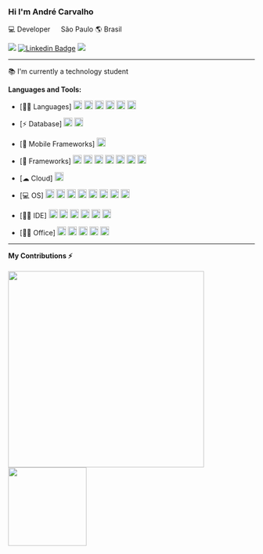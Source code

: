 ### Hi I'm André Carvalho

💻 Developer  <img src="https://image.flaticon.com/icons/svg/197/197386.svg" width="14"/> São Paulo 🌎 Brasil

![](https://img.shields.io/github/followers/andresdecarvalho?style=social)
[![Linkedin Badge](https://img.shields.io/badge/-André_Carvalho-blue?style=flat-square&logo=Linkedin&logoColor=white&link=https://www.linkedin.com/in/andrescarvalho93/)](https://www.linkedin.com/in/andrescarvalho93/)
![](https://visitor-badge.glitch.me/badge?page_id=andresdecarvalho.andresdecarvalho)

---

📚 I'm currently a technology student<br>

**Languages and Tools:**

  - [👩‍💻 Languages]
<code><img height="18" src="https://img.shields.io/badge/Java-ED8B00?style=for-the-badge&logo=java&logoColor=white"></code>
<code><img height="18" src="https://img.shields.io/badge/HTML5-E34F26?style=for-the-badge&logo=html5&logoColor=white"></code>
<code><img height="18" src="https://img.shields.io/badge/CSS3-1572B6?style=for-the-badge&logo=css3&logoColor=white"></code>
<code><img height="18" src="https://img.shields.io/badge/JavaScript-323330?style=for-the-badge&logo=javascript&logoColor=F7DF1E"></code>
<code><img height="18" src="https://img.shields.io/badge/PHP-777BB4?style=for-the-badge&logo=php&logoColor=white"></code>
<code><img height="18" src="https://img.shields.io/badge/Python-FFD43B?style=for-the-badge&logo=python&logoColor=darkgreen"></code>
  
  - [⚡ Database]
<code><img height="18" src="https://img.shields.io/badge/MySQL-00000F?style=for-the-badge&logo=mysql&logoColor=white"></code>
<code><img height="18" src="https://img.shields.io/badge/MariaDB-003545?style=for-the-badge&logo=mariadb&logoColor=white"></code>   
   
  - [📱 Mobile Frameworks]
<code><img height="18" src="https://img.shields.io/badge/Ionic-3880FF?style=for-the-badge&logo=ionic&logoColor=white"></code>   
   
  - [🚀 Frameworks]
<code><img height="18" src="https://img.shields.io/badge/RASPBERRY%20PI-C51A4A.svg?&style=for-the-badge&logo=raspberry%20pi&logoColor=white"></code>
<code><img height="18" src="https://img.shields.io/badge/Bootstrap-563D7C?style=for-the-badge&logo=bootstrap&logoColor=white"></code>
<code><img height="18" src="https://img.shields.io/badge/Markdown-000000?style=for-the-badge&logo=markdown&logoColor=white"></code>
<code><img height="18" src="https://img.shields.io/badge/Microsoft-666666?style=for-the-badge&logo=microsoft&logoColor=white"></code>
<code><img height="18" src="https://img.shields.io/badge/Git-F05032?style=for-the-badge&logo=git&logoColor=white"></code>
<code><img height="18" src="https://img.shields.io/badge/PowerBI-F2C811?style=for-the-badge&logo=Power%20BI&logoColor=white"></code>
<code><img height="18" src="https://img.shields.io/badge/Xampp-F37623?style=for-the-badge&logo=xampp&logoColor=white"></code>
   
  - [☁ Cloud]
<code><img height="18" src="https://img.shields.io/badge/GitHub_Actions-2088FF?style=for-the-badge&logo=github-actions&logoColor=white"></code>
 
  - [💻 OS]
<code><img height="18" src="https://img.shields.io/badge/Android-3DDC84?style=for-the-badge&logo=android&logoColor=white"></code>
<code><img height="18" src="https://img.shields.io/badge/Windows-0078D6?style=for-the-badge&logo=windows&logoColor=white"></code>
<code><img height="18" src="https://img.shields.io/badge/Linux-FCC624?style=for-the-badge&logo=linux&logoColor=black"></code>
<code><img height="18" src="https://img.shields.io/badge/Ubuntu-E95420?style=for-the-badge&logo=ubuntu&logoColor=white"></code>
<code><img height="18" src="https://img.shields.io/badge/Linux_Mint-87CF3E?style=for-the-badge&logo=linux-mint&logoColor=white"></code>
<code><img height="18" src="https://img.shields.io/badge/Debian-A81D33?style=for-the-badge&logo=debian&logoColor=white"></code>
<code><img height="18" src="https://img.shields.io/badge/Deepin-007CFF?style=for-the-badge&logo=deepin&logoColor=white"></code>
<code><img height="18" src="https://img.shields.io/badge/manjaro-35BF5C?style=for-the-badge&logo=manjaro&logoColor=white"></code>   
   
  - [👩‍💻 IDE]
<code><img height="18" src="https://img.shields.io/badge/Visual_Studio_Code-0078D4?style=for-the-badge&logo=visual%20studio%20code&logoColor=white"></code>
<code><img height="18" src="https://img.shields.io/badge/Eclipse-2C2255?style=for-the-badge&logo=eclipse&logoColor=white"></code>
<code><img height="18" src="https://img.shields.io/badge/sublime_text-%23575757.svg?&style=for-the-badge&logo=sublime-text&logoColor=important"></code>
<code><img height="18" src="https://img.shields.io/badge/pycharm-143?style=for-the-badge&logo=pycharm&logoColor=black&color=black&labelColor=green"></code>
<code><img height="18" src="https://img.shields.io/badge/VIM-%2311AB00.svg?&style=for-the-badge&logo=vim&logoColor=white"></code>
<code><img height="18" src="https://img.shields.io/badge/Notepad++-90E59A.svg?style=for-the-badge&logo=notepad%2B%2B&logoColor=black"></code>   
  
  - [👨‍💻 Office]
<code><img height="18" src="https://img.shields.io/badge/Microsoft_Excel-217346?style=for-the-badge&logo=microsoft-excel&logoColor=white"></code>
<code><img height="18" src="https://img.shields.io/badge/Microsoft_PowerPoint-B7472A?style=for-the-badge&logo=microsoft-powerpoint&logoColor=white"></code>
<code><img height="18" src="https://img.shields.io/badge/Microsoft_Word-2B579A?style=for-the-badge&logo=microsoft-word&logoColor=white"></code>
<code><img height="18" src="https://img.shields.io/badge/Microsoft_Office-D83B01?style=for-the-badge&logo=microsoft-office&logoColor=white"></code>
<code><img height="18" src="https://img.shields.io/badge/Trello-0052CC?style=for-the-badge&logo=trello&logoColor=white"></code>   

---

**My Contributions ⚡**
<br/><br/>
  <a href="#"><img src="https://github-readme-stats.vercel.app/api?username=andresdecarvalho&show_icons=true&count_private=true&theme=dark" width="400"></a>
  <a href="#"><img src="https://github-readme-stats.vercel.app/api/top-langs/?username=andresdecarvalho&layot=compact&langs=count7&theme=dark" height="160"></a>
<br/>

</samp>
